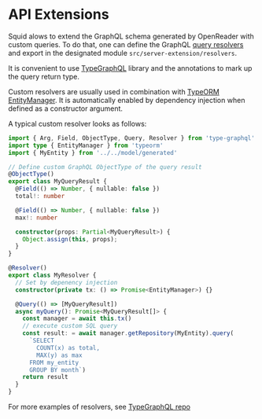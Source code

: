 # API Extensions

Squid alows to extend the GraphQL schema generated by OpenReader with custom queries. 
To do that, one can define the GraphQL [query resolvers](https://www.apollographql.com/docs/tutorial/resolvers/) and export in the designated module `src/server-extension/resolvers`.

It is convenient to use [TypeGraphQL](https://typegraphql.com/docs/resolvers.html#) library and the annotations to mark up the query return type.

Custom resolvers are usually used in combination with [TypeORM EntityManager](https://orkhan.gitbook.io/typeorm/docs/entity-manager-api). It is automatically enabled by dependency injection when defined as a constructor argument. 

A typical custom resolver looks as follows:

```typescript
import { Arg, Field, ObjectType, Query, Resolver } from 'type-graphql'
import type { EntityManager } from 'typeorm'
import { MyEntity } from '../../model/generated'

// Define custom GraphQL ObjectType of the query result
@ObjectType()
export class MyQueryResult {
  @Field(() => Number, { nullable: false })
  total!: number

  @Field(() => Number, { nullable: false })
  max!: number

  constructor(props: Partial<MyQueryResult>) {
    Object.assign(this, props);
  }
}

@Resolver()
export class MyResolver {
  // Set by depenency injection
  constructor(private tx: () => Promise<EntityManager>) {}

  @Query(() => [MyQueryResult])
  async myQuery(): Promise<MyQueryResult[]> {
    const manager = await this.tx()
    // execute custom SQL query
    const result: = await manager.getRepository(MyEntity).query(
      `SELECT 
        COUNT(x) as total, 
        MAX(y) as max
      FROM my_entity 
      GROUP BY month`)
    return result
  }
}
```


For more examples of resolvers, see [TypeGraphQL repo](https://github.com/MichalLytek/type-graphql/tree/master/examples)